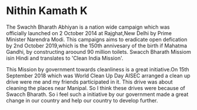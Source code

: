 # Nithin Kamath K

The Swachh Bharath Abhiyan is a nation wide campaign which was officially launched on 2 October 2014 at Rajghat,New Delhi by Prime Minister Narendra Modi. This campaigns
aims to eradicate open defication by 2nd October 2019,which is the 150th annivesary of the birth if Mahatma Gandhi, by constructing aroound 90 million toilets.
Swacch Bharath Missiom isin Hindi and translates to 'Clean India Mission'.

This Mission by government towards cleanliness is a great initiative.On 15th September 2018 which was World Clean Up Day AISEC arranged a clean up drive were me and my 
friends participated in it. This drive was about cleaning the places near Manipal. So I think these drives were because of Swacch Bharath.
So i feel such a initiative by our government made a great change in our country and help our country to develop further.

